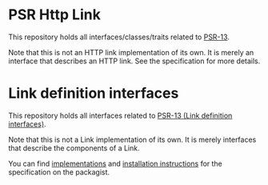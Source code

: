PSR Http Link
=============

This repository holds all interfaces/classes/traits related to
[PSR-13](https://github.com/php-fig/fig-standards/blob/master/accepted/PSR-13-links.md).

Note that this is not an HTTP link implementation of its own. It is merely an
interface that describes an HTTP link. See the specification for more details.


Link definition interfaces
==============

This repository holds all interfaces related to [PSR-13 (Link definition interfaces)][psr-url].

Note that this is not a Link implementation of its own. It is merely interfaces that describe the components of a Link.

You can find [implementations][implementation-url] and [installation instructions][package-url] for the specification on the packagist.

[psr-url]: https://www.php-fig.org/psr/psr-13/
[package-url]: https://packagist.org/packages/psr/link
[implementation-url]: https://packagist.org/providers/psr/link-implementation

